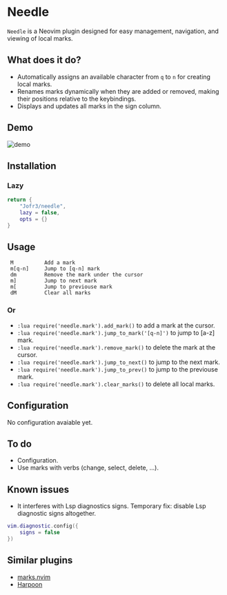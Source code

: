 # Needle

`Needle` is a Neovim plugin designed for easy management, navigation, and viewing of local marks.

## What does it do?

- Automatically assigns an available character from `q` to `n` for creating local marks.
- Renames marks dynamically when they are added or removed, making their positions relative to the keybindings.
- Displays and updates all marks in the sign column.
  
## Demo

![demo](https://i.imgur.com/UMlThqn.gif)

## Installation

### Lazy

```lua
return {
    "Jofr3/needle",
    lazy = false,
    opts = {}
}
```

## Usage

```
 M          Add a mark
 m[q-n]     Jump to [q-n] mark
 dm         Remove the mark under the cursor
 m]         Jump to next mark
 m[         Jump to previouse mark
 dM         Clear all marks
```

### Or

- `:lua require('needle.mark').add_mark()` to add a mark at the cursor.
- `:lua require('needle.mark').jump_to_mark('[q-n]')` to jump to [a-z] mark.
- `:lua require('needle.mark').remove_mark()` to delete the mark at the cursor.
- `:lua require('needle.mark').jump_to_next()` to jump to the next mark.
- `:lua require('needle.mark').jump_to_prev()` to jump to the previouse mark.
- `:lua require('needle.mark').clear_marks()` to delete all local marks.

## Configuration

No configuration avaiable yet.

## To do

- Configuration.
- Use marks with verbs (change, select, delete, ...).

## Known issues

- It interferes with Lsp diagnostics signs. Temporary fix: disable Lsp diagnostic signs altogether.

```lua
vim.diagnostic.config({
    signs = false
})
```

## Similar plugins

- [marks.nvim](https://github.com/chentoast/marks.nvim)
- [Harpoon](https://github.com/ThePrimeagen/harpoon)

